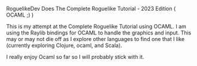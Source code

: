 RoguelikeDev Does The Complete Roguelike Tutorial - 2023 Edition ( OCAML ;) )

This is my attempt at the Complete Roguelike Tutorial using OCAML. I am using the Raylib bindings for OCAML to handle the graphics and input.
This may or may not die off as I explore other languages to find one that I like (currently exploring Clojure, ocaml, and Scala).

I really enjoy Ocaml so far so I will probably stick with it.
